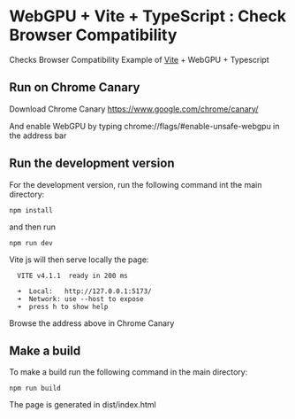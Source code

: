 # WebGPU + Vite + TypeScript : Check Browser Compatibility

Checks Browser Compatibility
Example of [Vite](https://vitejs.dev/guide/)  + WebGPU + Typescript

## Run on Chrome Canary
Download Chrome Canary https://www.google.com/chrome/canary/

And enable WebGPU by typing chrome://flags/#enable-unsafe-webgpu in the address bar

## Run the development version
For the development version, run the following command int the main directory:
```
npm install
```
and then run
```
npm run dev
```
Vite js will then serve locally the page:
```
  VITE v4.1.1  ready in 200 ms

  ➜  Local:   http://127.0.0.1:5173/
  ➜  Network: use --host to expose
  ➜  press h to show help
```
Browse the address above in Chrome Canary

## Make a build
To make a build run the following command in the main directory:
```
npm run build
```

The page is generated in dist/index.html
